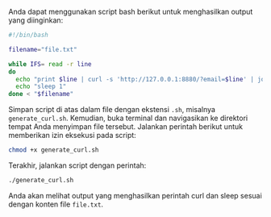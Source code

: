 Anda dapat menggunakan script bash berikut untuk menghasilkan output yang diinginkan:

```bash
#!/bin/bash

filename="file.txt"

while IFS= read -r line
do
  echo "print $line | curl -s 'http://127.0.0.1:8880/?email=$line' | jq"
  echo "sleep 1"
done < "$filename"
```

Simpan script di atas dalam file dengan ekstensi `.sh`, misalnya `generate_curl.sh`. Kemudian, buka terminal dan navigasikan ke direktori tempat Anda menyimpan file tersebut. Jalankan perintah berikut untuk memberikan izin eksekusi pada script:

```bash
chmod +x generate_curl.sh
```

Terakhir, jalankan script dengan perintah:

```bash
./generate_curl.sh
```

Anda akan melihat output yang menghasilkan perintah curl dan sleep sesuai dengan konten file `file.txt`.

